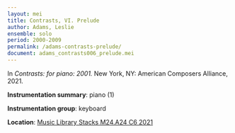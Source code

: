 ```yaml
---
layout: mei
title: Contrasts, VI. Prelude
author: Adams, Leslie
ensemble: solo
period: 2000-2009
permalink: /adams-contrasts-prelude/
document: adams_contrasts006_prelude.mei
---
```


In *Contrasts: for piano: 2001.* New York, NY: American Composers Alliance, 2021.

**Instrumentation summary**: piano (1)

**Instrumentation group**: keyboard

**Location**: <a href="https://tufts.primo.exlibrisgroup.com/permalink/01TUN_INST/1kc9gia/alma991018728036003851" target="_blank">Music Library Stacks M24.A24 C6 2021</a>
